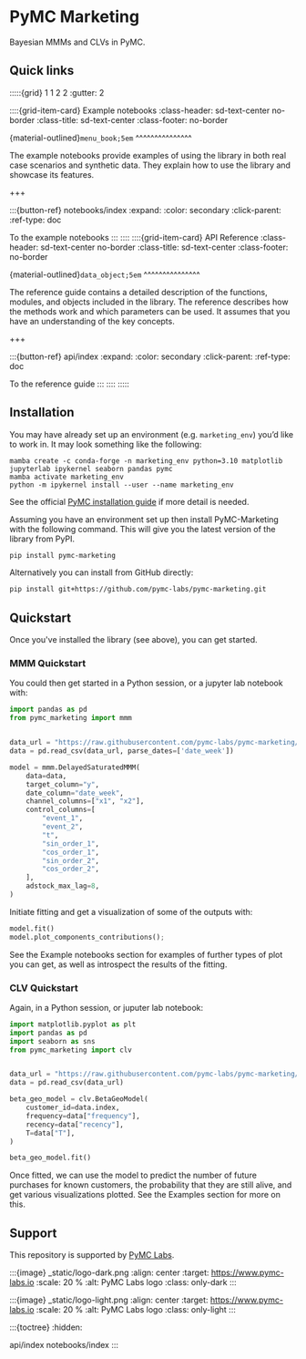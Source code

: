 # PyMC Marketing

Bayesian MMMs and CLVs in PyMC.

## Quick links

:::::{grid} 1 1 2 2
:gutter: 2

::::{grid-item-card} Example notebooks
:class-header: sd-text-center no-border
:class-title: sd-text-center
:class-footer: no-border

{material-outlined}`menu_book;5em`
^^^^^^^^^^^^^^^

The example notebooks provide examples of using
the library in both real case scenarios
and synthetic data. They explain how to use
the library and showcase its features.

+++

:::{button-ref} notebooks/index
:expand:
:color: secondary
:click-parent:
:ref-type: doc

To the example notebooks
:::
::::
::::{grid-item-card} API Reference
:class-header: sd-text-center no-border
:class-title: sd-text-center
:class-footer: no-border

{material-outlined}`data_object;5em`
^^^^^^^^^^^^^^^

The reference guide contains a detailed description of the functions,
modules, and objects included in the library. The reference describes how the
methods work and which parameters can be used. It assumes that you have an
understanding of the key concepts.

+++

:::{button-ref} api/index
:expand:
:color: secondary
:click-parent:
:ref-type: doc

To the reference guide
:::
::::
:::::

## Installation

You may have already set up an environment (e.g. `marketing_env`) you’d like to work in. It may look something like the following:

```
mamba create -c conda-forge -n marketing_env python=3.10 matplotlib jupyterlab ipykernel seaborn pandas pymc
mamba activate marketing_env
python -m ipykernel install --user --name marketing_env
```

See the official [PyMC installation guide](https://www.pymc.io/projects/docs/en/latest/installation.html) if more detail is needed.

Assuming you have an environment set up then install PyMC-Marketing with the following command. This will give you the latest version of the library from PyPI.
```bash
pip install pymc-marketing
```

Alternatively you can install from GitHub directly:

```bash
pip install git+https://github.com/pymc-labs/pymc-marketing.git
```

## Quickstart

Once you've installed the library (see above), you can get started.

### MMM Quickstart
You could then get started in a Python session, or a jupyter lab notebook with:

```python
import pandas as pd
from pymc_marketing import mmm


data_url = "https://raw.githubusercontent.com/pymc-labs/pymc-marketing/main/datasets/mmm_example.csv"
data = pd.read_csv(data_url, parse_dates=['date_week'])

model = mmm.DelayedSaturatedMMM(
    data=data,
    target_column="y",
    date_column="date_week",
    channel_columns=["x1", "x2"],
    control_columns=[
        "event_1",
        "event_2",
        "t",
        "sin_order_1",
        "cos_order_1",
        "sin_order_2",
        "cos_order_2",
    ],
    adstock_max_lag=8,
)
```

Initiate fitting and get a visualization of some of the outputs with:

```python
model.fit()
model.plot_components_contributions();
```

See the Example notebooks section for examples of further types of plot you can get, as well as introspect the results of the fitting.

### CLV Quickstart

Again, in a Python session, or juputer lab notebook:

```python
import matplotlib.pyplot as plt
import pandas as pd
import seaborn as sns
from pymc_marketing import clv


data_url = "https://raw.githubusercontent.com/pymc-labs/pymc-marketing/main/datasets/clv_quickstart.csv"
data = pd.read_csv(data_url)

beta_geo_model = clv.BetaGeoModel(
    customer_id=data.index,
    frequency=data["frequency"],
    recency=data["recency"],
    T=data["T"],
)

beta_geo_model.fit()
```
Once fitted, we can use the model to predict the number of future purchases for known customers, the probability that they are still alive, and get various visualizations plotted. See the Examples section for more on this.

## Support

This repository is supported by [PyMC Labs](https://www.pymc-labs.io).

:::{image} _static/logo-dark.png
:align: center
:target: https://www.pymc-labs.io
:scale: 20 %
:alt: PyMC Labs logo
:class: only-dark
:::

:::{image} _static/logo-light.png
:align: center
:target: https://www.pymc-labs.io
:scale: 20 %
:alt: PyMC Labs logo
:class: only-light
:::


:::{toctree}
:hidden:

api/index
notebooks/index
:::
